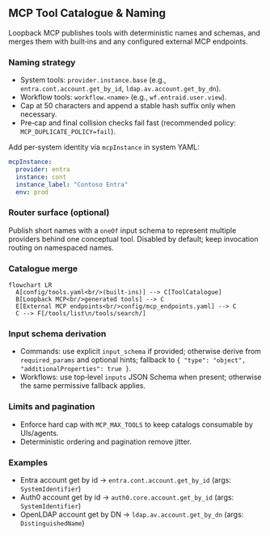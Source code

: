 ## MCP Tool Catalogue & Naming

Loopback MCP publishes tools with deterministic names and schemas, and merges them with built‑ins and any configured external MCP endpoints.

### Naming strategy
- System tools: `provider.instance.base` (e.g., `entra.cont.account.get_by_id`, `ldap.av.account.get_by_dn`).
- Workflow tools: `workflow.<name>` (e.g., `wf.entraid.user.view`).
- Cap at 50 characters and append a stable hash suffix only when necessary.
- Pre‑cap and final collision checks fail fast (recommended policy: `MCP_DUPLICATE_POLICY=fail`).

Add per‑system identity via `mcpInstance` in system YAML:
```yaml
mcpInstance:
  provider: entra
  instance: cont
  instance_label: "Contoso Entra"
  env: prod
```

### Router surface (optional)
Publish short names with a `oneOf` input schema to represent multiple providers behind one conceptual tool. Disabled by default; keep invocation routing on namespaced names.

### Catalogue merge
```mermaid
flowchart LR
  A[config/tools.yaml<br/>(built-ins)] --> C[ToolCatalogue]
  B[Loopback MCP<br/>generated tools] --> C
  E[External MCP endpoints<br/>config/mcp_endpoints.yaml] --> C
  C --> F[/tools/list\n/tools/search/]
```

### Input schema derivation
- Commands: use explicit `input_schema` if provided; otherwise derive from `required_params` and optional hints; fallback to `{ "type": "object", "additionalProperties": true }`.
- Workflows: use top‑level `inputs` JSON Schema when present; otherwise the same permissive fallback applies.

### Limits and pagination
- Enforce hard cap with `MCP_MAX_TOOLS` to keep catalogs consumable by UIs/agents.
- Deterministic ordering and pagination remove jitter.

### Examples
- Entra account get by id → `entra.cont.account.get_by_id` (args: `SystemIdentifier`)
- Auth0 account get by id → `auth0.core.account.get_by_id` (args: `SystemIdentifier`)
- OpenLDAP account get by DN → `ldap.av.account.get_by_dn` (args: `DistinguishedName`)


